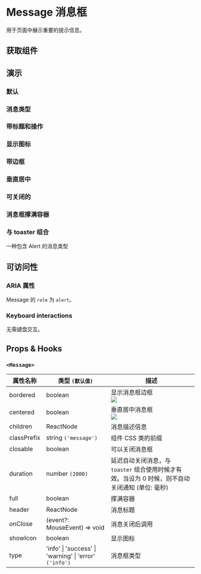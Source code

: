 # Message 消息框

用于页面中展示重要的提示信息。

## 获取组件

<!--{include:<import-guide>}-->

## 演示

### 默认

<!--{include:`basic.md`}-->

### 消息类型

<!--{include:`types.md`}-->

### 带标题和操作

<!--{include:`header.md`}-->

### 显示图标

<!--{include:`icons.md`}-->

### 带边框

<!--{include:`bordered.md`}-->

### 垂直居中

<!--{include:`centered.md`}-->

### 可关闭的

<!--{include:`close.md`}-->

### 消息框撑满容器

<!--{include:`full.md`}-->

### 与 toaster 组合

一种包含 Alert 的消息类型

<!--{include:`with-toaster.md`}-->

## 可访问性

### ARIA 属性

Message 的 `role` 为 `alert`。

### Keyboard interactions

无需键盘交互。

## Props & Hooks

### `<Message>`

<!-- prettier-sort-markdown-table -->

| 属性名称    | 类型 `(默认值)`                                                    | 描述                                                                                            |
| ----------- | ------------------------------------------------------------------ | ----------------------------------------------------------------------------------------------- |
| bordered    | boolean                                                            | 显示消息框边框 <br/>![](https://img.shields.io/badge/min-v5.53.0-blue)                          |
| centered    | boolean                                                            | 垂直居中消息框 <br/>![](https://img.shields.io/badge/min-v5.53.0-blue)                          |
| children    | ReactNode                                                          | 消息描述信息                                                                                    |
| classPrefix | string `('message')`                                               | 组件 CSS 类的前缀                                                                               |
| closable    | boolean                                                            | 可以关闭消息框                                                                                  |
| duration    | number `(2000)`                                                    | 延迟自动关闭消息，与 `toaster` 组合使用时候才有效。当设为 0 时候，则不自动关闭通知 (单位: 毫秒) |
| full        | boolean                                                            | 撑满容器                                                                                        |
| header      | ReactNode                                                          | 消息标题                                                                                        |
| onClose     | (event?: MouseEvent) => void                                       | 消息关闭后调用                                                                                  |
| showIcon    | boolean                                                            | 显示图标                                                                                        |
| type        | 'info' &#124; 'success' &#124; 'warning' &#124; 'error' `('info')` | 消息框类型                                                                                      |

<!--{include:(components/notification/zh-CN/toaster.md)}-->
